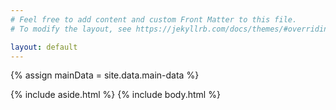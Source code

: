 ```yaml
---
# Feel free to add content and custom Front Matter to this file.
# To modify the layout, see https://jekyllrb.com/docs/themes/#overriding-theme-defaults

layout: default
---
```


{% assign mainData = site.data.main-data %}

{% include aside.html %}
{% include body.html %}
